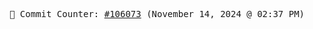 <p align="center">
    <samp>
        📮 Commit Counter: <a href="https://github.com/Javascript-void0/Javascript-void0/commits/main">#106073</a> (November 14, 2024 @ 02:37 PM)
    </samp>
</p>